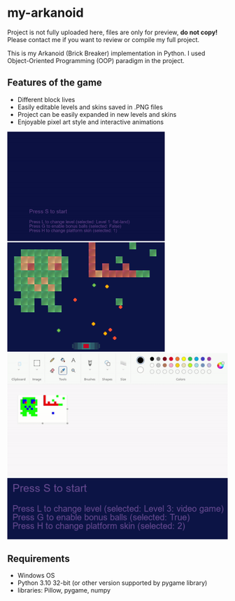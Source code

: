 # my-arkanoid

Project is not fully uploaded here, files are only for preview, **do not copy!** Please contact me if you want to review or compile my full project.

This is my Arkanoid (Brick Breaker) implementation in Python. I used Object-Oriented Programming (OOP) paradigm in the project.

## Features of the game

- Different block lives
- Easily editable levels and skins saved in .PNG files
- Project can be easily expanded in new levels and skins
- Enjoyable pixel art style and interactive animations

<p float="left">
<img src="info/gameplay.gif" width="360" />
<img src="info/leveledited.png" width="360" />
<br>
<img src="info/leveledit.gif" style="max-width=720" />
<br>
<img src="info/menu.png" style="max-width=720" />
</p>

## Requirements

- Windows OS
- Python 3.10 32-bit (or other version supported by pygame library)
- libraries: Pillow, pygame, numpy
